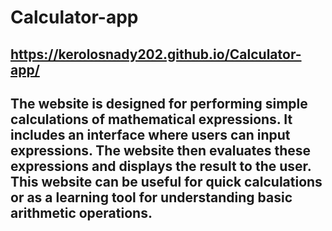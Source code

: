 # Calculator-app
## https://kerolosnady202.github.io/Calculator-app/
## The website is designed for performing simple calculations of mathematical expressions. It includes an interface where users can input expressions. The website then evaluates these expressions and displays the result to the user. This website can be useful for quick calculations or as a learning tool for understanding basic arithmetic operations.

